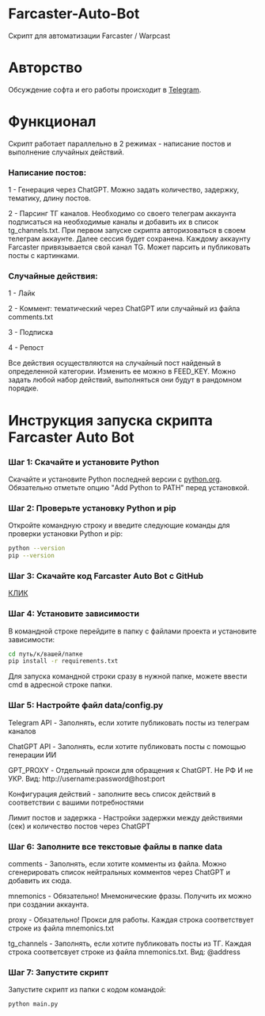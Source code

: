 # Farcaster-Auto-Bot
Скрипт для автоматизации Farcaster / Warpcast

# Авторство
Обсуждение софта и его работы происходит в [Telegram](https://t.me/x_0xJohn).

# Функционал
Скрипт работает параллельно в 2 режимах - написание постов и выполнение случайных действий.

### Написание постов:
1 - Генерация через ChatGPT. Можно задать количество, задержку, тематику, длину постов. 

2 - Парсинг ТГ каналов. Необходимо со своего телеграм аккаунта подписаться на необходимые каналы и добавить их в список tg_channels.txt. При первом запуске скрипта авторизоваться в своем телеграм аккаунте. Далее сессия будет сохранена. Каждому аккаунту Farcaster привязывается свой канал TG. Может парсить и публиковать посты с картинками.

### Случайные действия:
1 - Лайк

2 - Коммент: тематический через ChatGPT или случайный из файла comments.txt

3 - Подписка

4 - Репост

Все действия осуществляются на случайный пост найденый в определенной категории. Изменить ее можно в FEED_KEY. Можно задать любой набор действий, выполняться они будут в рандомном порядке. 

# Инструкция запуска скрипта Farcaster Auto Bot

### Шаг 1: Скачайте и установите Python
Скачайте и установите Python последней версии с [python.org](https://www.python.org/). 
Обязательно отметьте опцию "Add Python to PATH" перед установкой.

### Шаг 2: Проверьте установку Python и pip
Откройте командную строку и введите следующие команды для проверки установки Python и pip:
```sh
python --version
pip --version
```
### Шаг 3: Скачайте код Farcaster Auto Bot с GitHub
[КЛИК](https://github.com/0x-John/Farcaster-Auto-Bot)

### Шаг 4: Установите зависимости
В командной строке перейдите в папку с файлами проекта и установите зависимости:
```sh
cd путь/к/вашей/папке
pip install -r requirements.txt
```
Для запуска командной строки сразу в нужной папке, можете ввести cmd в адресной строке папки.

### Шаг 5: Настройте файл data/config.py
Telegram API - Заполнять, если хотите публиковать посты из телеграм каналов

ChatGPT API - Заполнять, если хотите публиковать посты с помощью генерации ИИ

GPT_PROXY - Отдельный прокси для обращения к ChatGPT. Не РФ И не УКР. Вид: http://username:password@host:port

Конфигурация действий - заполните весь список действий в соответствии с вашими потребностями

Лимит постов и задержка - Настройки задержки между действиями (сек) и количество постов через ChatGPT

### Шаг 6: Заполните все текстовые файлы в папке data 
comments - Заполнять, если хотите комменты из файла. Можно сгенерировать список нейтральных комментов через ChatGPT и добавить их сюда.

mnemonics - Обязательно! Мнемонические фразы. Получить их можно при создании аккаунта.

proxy - Обязательно! Прокси для работы. Каждая строка соответствует строке из файла mnemonics.txt

tg_channels - Заполнять, если хотите публиковать посты из ТГ. Каждая строка соответсвует строке из файла mnemonics.txt. Вид: @address

### Шаг 7: Запустите скрипт
Запустите скрипт из папки с кодом командой:
```sh
python main.py
```




